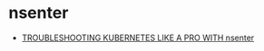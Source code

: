 # nsenter
 * [TROUBLESHOOTING KUBERNETES LIKE A PRO WITH nsenter](https://medium.com/@vishnuharidadhich/troubleshooting-kubernetes-like-a-pro-with-nsenter-dd3117d59ff4)